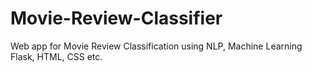 # Movie-Review-Classifier
Web app for Movie Review Classification using NLP, Machine Learning Flask, HTML, CSS etc.
